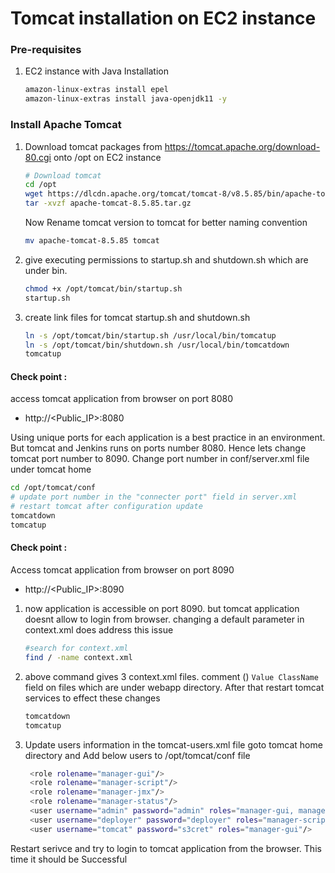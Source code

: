 # Tomcat installation on EC2 instance

### Pre-requisites
1. EC2 instance with Java Installation
    ```sh
    amazon-linux-extras install epel
    amazon-linux-extras install java-openjdk11 -y
    ```

### Install Apache Tomcat
1. Download tomcat packages from  https://tomcat.apache.org/download-80.cgi onto /opt on EC2 instance
   ```sh 
   # Download tomcat
   cd /opt
   wget https://dlcdn.apache.org/tomcat/tomcat-8/v8.5.85/bin/apache-tomcat-8.5.85.tar.gz
   tar -xvzf apache-tomcat-8.5.85.tar.gz
   ```
   Now Rename tomcat version to tomcat for better naming convention
   ```sh
   mv apache-tomcat-8.5.85 tomcat
   ```
1. give executing permissions to startup.sh and shutdown.sh which are under bin. 
   ```sh
   chmod +x /opt/tomcat/bin/startup.sh 
   startup.sh
   ```

1. create link files for tomcat startup.sh and shutdown.sh 
   ```sh
   ln -s /opt/tomcat/bin/startup.sh /usr/local/bin/tomcatup
   ln -s /opt/tomcat/bin/shutdown.sh /usr/local/bin/tomcatdown
   tomcatup
   ```
  #### Check point :
access tomcat application from browser on port 8080  
 - http://<Public_IP>:8080

  Using unique ports for each application is a best practice in an environment. But tomcat and Jenkins runs on ports number 8080. Hence lets change tomcat port number to 8090. Change port number in conf/server.xml file under tomcat home
   ```sh
 cd /opt/tomcat/conf
# update port number in the "connecter port" field in server.xml
# restart tomcat after configuration update
tomcatdown
tomcatup
```
#### Check point :
Access tomcat application from browser on port 8090  
 - http://<Public_IP>:8090

1. now application is accessible on port 8090. but tomcat application doesnt allow to login from browser. changing a default parameter in context.xml does address this issue
   ```sh
   #search for context.xml
   find / -name context.xml
   ```
1. above command gives 3 context.xml files. comment (<!-- & -->) `Value ClassName` field on files which are under webapp directory. 
After that restart tomcat services to effect these changes
   ```sh 
   tomcatdown
   tomcatup
   ```
1. Update users information in the tomcat-users.xml file
goto tomcat home directory and Add below users to /opt/tomcat/conf file
   ```sh
	<role rolename="manager-gui"/>
	<role rolename="manager-script"/>
	<role rolename="manager-jmx"/>
	<role rolename="manager-status"/>
	<user username="admin" password="admin" roles="manager-gui, manager-script, manager-jmx, manager-status"/>
	<user username="deployer" password="deployer" roles="manager-script"/>
	<user username="tomcat" password="s3cret" roles="manager-gui"/>
   ```
Restart serivce and try to login to tomcat application from the browser. This time it should be Successful

